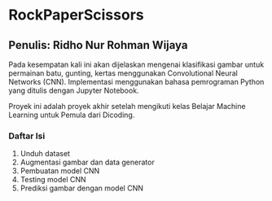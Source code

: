 # RockPaperScissors
## Penulis: Ridho Nur Rohman Wijaya
Pada kesempatan kali ini akan dijelaskan mengenai klasifikasi gambar untuk permainan batu, gunting, kertas menggunakan Convolutional Neural Networks (CNN). Implementasi menggunakan bahasa pemrograman Python yang ditulis dengan Jupyter Notebook.

Proyek ini adalah proyek akhir setelah mengikuti kelas Belajar Machine Learning untuk Pemula dari Dicoding.

### Daftar Isi
1. Unduh dataset
2. Augmentasi gambar dan data generator
3. Pembuatan model CNN
4. Testing model CNN
5. Prediksi gambar dengan model CNN
